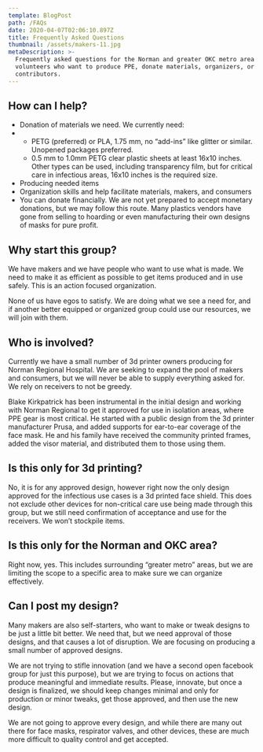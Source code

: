 ```yaml
---
template: BlogPost
path: /FAQs
date: 2020-04-07T02:06:10.897Z
title: Frequently Asked Questions
thumbnail: /assets/makers-11.jpg
metaDescription: >-
  Frequently asked questions for the Norman and greater OKC metro area
  volunteers who want to produce PPE, donate materials, organizers, or fiscal
  contributors.
---
```

## How can I help?

* Donation of materials we need. We currently need:
* * PETG (preferred) or PLA, 1.75 mm, no “add-ins” like glitter or similar. Unopened packages preferred.
  * 0.5 mm to 1.0mm PETG clear plastic sheets at least 16x10 inches. Other types can be used, including transparency film, but for critical care in infectious areas, 16x10 inches is the required size.
* Producing needed items
* Organization skills and help facilitate materials, makers, and consumers
* You can donate financially. We are not yet prepared to accept monetary donations, but we may follow this route. Many plastics vendors have gone from selling to hoarding or even manufacturing their own designs of masks for pure profit.



## Why start this group?

We have makers and we have people who want to use what is made. We need to make it as efficient as possible to get items produced and in use safely. This is an action focused organization.

None of us have egos to satisfy. We are doing what we see a need for, and if another better equipped or organized group could use our resources, we will join with them.



## Who is involved?

Currently we have a small number of 3d printer owners producing for Norman Regional Hospital. We are seeking to expand the pool of makers and consumers, but we will never be able to supply everything asked for. We rely on receivers to not be greedy.

Blake Kirkpatrick has been instrumental in the initial design and working with Norman Regional to get it approved for use in isolation areas, where PPE gear is most critical. He started with a public design from the 3d printer manufacturer Prusa, and added supports for ear-to-ear coverage of the face mask. He and his family have received the community printed frames, added the visor material, and distributed them to those using them.



## Is this only for 3d printing?

No, it is for any approved design, however right now the only design approved for the infectious use cases is a 3d printed face shield. This does not exclude other devices for non-critical care use being made through this group, but we still need confirmation of acceptance and use for the receivers. We won’t stockpile items.



## Is this only for the Norman and OKC area?

Right now, yes. This includes surrounding “greater metro” areas, but we are limiting the scope to a specific area to make sure we can organize effectively.



## Can I post my design?

Many makers are also self-starters, who want to make or tweak designs to be just a little bit better. We need that, but we need approval of those designs, and that causes a lot of disruption. We are focusing on producing a small number of approved designs.

We are not trying to stifle innovation (and we have a second open facebook group for just this purpose), but we are trying to focus on actions that produce meaningful and immediate results. Please, innovate, but once a design is finalized, we should keep changes minimal and only for production or minor tweaks, get those approved, and then use the new design.

We are not going to approve every design, and while there are many out there for face masks, respirator valves, and other devices, these are much more difficult to quality control and get accepted.
